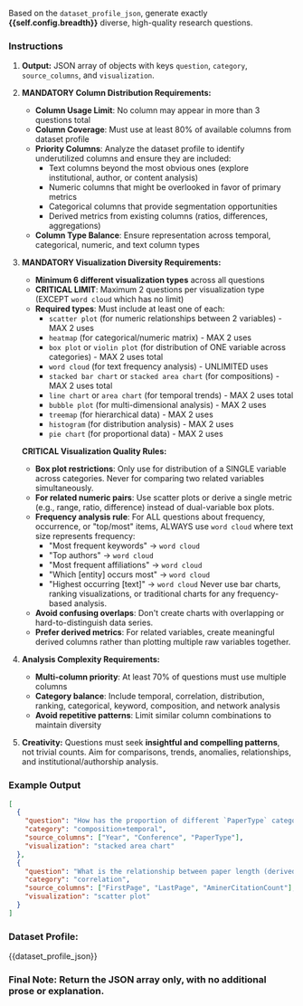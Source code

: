 Based on the `dataset_profile_json`, generate exactly **{{self.config.breadth}}** diverse, high-quality research questions.  

### Instructions
1. **Output:** JSON array of objects with keys `question`, `category`, `source_columns`, and `visualization`.  

2. **MANDATORY Column Distribution Requirements:**
   - **Column Usage Limit**: No column may appear in more than 3 questions total
   - **Column Coverage**: Must use at least 80% of available columns from dataset profile
   - **Priority Columns**: Analyze the dataset profile to identify underutilized columns and ensure they are included:
     * Text columns beyond the most obvious ones (explore institutional, author, or content analysis)
     * Numeric columns that might be overlooked in favor of primary metrics
     * Categorical columns that provide segmentation opportunities
     * Derived metrics from existing columns (ratios, differences, aggregations)
   - **Column Type Balance**: Ensure representation across temporal, categorical, numeric, and text column types

3. **MANDATORY Visualization Diversity Requirements:**
   - **Minimum 6 different visualization types** across all questions
   - **CRITICAL LIMIT**: Maximum 2 questions per visualization type (EXCEPT `word cloud` which has no limit)
   - **Required types**: Must include at least one of each:
     * `scatter plot` (for numeric relationships between 2 variables) - MAX 2 uses
     * `heatmap` (for categorical/numeric matrix) - MAX 2 uses
     * `box plot` or `violin plot` (for distribution of ONE variable across categories) - MAX 2 uses total
     * `word cloud` (for text frequency analysis) - UNLIMITED uses
     * `stacked bar chart` or `stacked area chart` (for compositions) - MAX 2 uses total
     * `line chart` or `area chart` (for temporal trends) - MAX 2 uses total
     * `bubble plot` (for multi-dimensional analysis) - MAX 2 uses
     * `treemap` (for hierarchical data) - MAX 2 uses
     * `histogram` (for distribution analysis) - MAX 2 uses
     * `pie chart` (for proportional data) - MAX 2 uses

   **CRITICAL Visualization Quality Rules:**
   - **Box plot restrictions**: Only use for distribution of a SINGLE variable across categories. Never for comparing two related variables simultaneously.
   - **For related numeric pairs**: Use scatter plots or derive a single metric (e.g., range, ratio, difference) instead of dual-variable box plots.
   - **Frequency analysis rule**: For ALL questions about frequency, occurrence, or "top/most" items, ALWAYS use `word cloud` where text size represents frequency:
     * "Most frequent keywords" → `word cloud`
     * "Top authors" → `word cloud`
     * "Most frequent affiliations" → `word cloud`
     * "Which [entity] occurs most" → `word cloud`
     * "Highest occurring [text]" → `word cloud`
     Never use bar charts, ranking visualizations, or traditional charts for any frequency-based analysis.
   - **Avoid confusing overlaps**: Don't create charts with overlapping or hard-to-distinguish data series.
   - **Prefer derived metrics**: For related variables, create meaningful derived columns rather than plotting multiple raw variables together.

4. **Analysis Complexity Requirements:**
   - **Multi-column priority**: At least 70% of questions must use multiple columns
   - **Category balance**: Include temporal, correlation, distribution, ranking, categorical, keyword, composition, and network analysis
   - **Avoid repetitive patterns**: Limit similar column combinations to maintain diversity

5. **Creativity:** Questions must seek **insightful and compelling patterns**, not trivial counts. Aim for comparisons, trends, anomalies, relationships, and institutional/authorship analysis.  

### Example Output
```json
[
  {
    "question": "How has the proportion of different `PaperType` categories shifted across `Conference` venues over time?",
    "category": "composition+temporal",
    "source_columns": ["Year", "Conference", "PaperType"],
    "visualization": "stacked area chart"
  },
  {
    "question": "What is the relationship between paper length (derived from `LastPage` - `FirstPage`) and `AminerCitationCount`?",
    "category": "correlation",
    "source_columns": ["FirstPage", "LastPage", "AminerCitationCount"],
    "visualization": "scatter plot"
  }
]
```

### Dataset Profile:
{{dataset_profile_json}}

### Final Note: Return the JSON array only, with no additional prose or explanation.